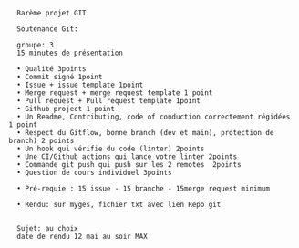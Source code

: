       Barème projet GIT

      Soutenance Git:

      groupe: 3
      15 minutes de présentation
      
      •	Qualité 3points
      •	Commit signé 1point
      •	Issue + issue template 1point
      •	Merge request + merge request template 1 point
      •	Pull request + Pull request template 1point
      •	Github project 1 point
      •	Un Readme, Contributing, code of conduction correctement régidées 1 point
      •	Respect du Gitflow, bonne branch (dev et main), protection de branch) 2 points
      •	Un hook qui vérifie du code (linter) 2points
      •	Une CI/Github actions qui lance votre linter 2points
      •	Commande git push qui push sur les 2 remotes  2points
      •	Question de cours individuel 3points
      
      •	Pré-requie : 15 issue - 15 branche - 15merge request minimum
      
      •	Rendu: sur myges, fichier txt avec lien Repo git


      Sujet: au choix
      date de rendu 12 mai au soir MAX
